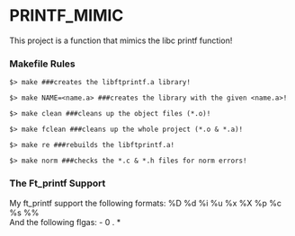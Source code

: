 # PRINTF_MIMIC
This project is a function that mimics the libc printf function!

### Makefile Rules
``` shell
$> make ###creates the libftprintf.a library!
```
``` shell
$> make NAME=<name.a> ###creates the library with the given <name.a>!
```
``` shell
$> make clean ###cleans up the object files (*.o)!
```
``` shell
$> make fclean ###cleans up the whole project (*.o & *.a)!
```
``` shell
$> make re ###rebuilds the libftprintf.a!
```
``` shell
$> make norm ###checks the *.c & *.h files for norm errors!
```
### The Ft_printf Support
  My ft_printf support the following formats: %D  %d  %i  %u  %x  %X  %p  %c  %s  %%</br>
  And the following flgas: - 0 . *

